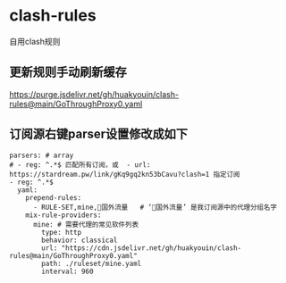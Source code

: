 # clash-rules
自用clash规则

## 更新规则手动刷新缓存
https://purge.jsdelivr.net/gh/huakyouin/clash-rules@main/GoThroughProxy0.yaml

## 订阅源右键parser设置修改成如下

```
parsers: # array
# - reg: ^.*$ 匹配所有订阅，或  - url: https://stardream.pw/link/gKq9gq2kn53bCavu?clash=1 指定订阅
- reg: ^.*$
  yaml:
    prepend-rules:
      - RULE-SET,mine,🔰国外流量   # ‘🔰国外流量’ 是我订阅源中的代理分组名字
    mix-rule-providers:
      mine: # 需要代理的常见软件列表
        type: http
        behavior: classical
        url: "https://cdn.jsdelivr.net/gh/huakyouin/clash-rules@main/GoThroughProxy0.yaml"
        path: ./ruleset/mine.yaml
        interval: 960
